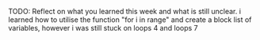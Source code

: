 TODO: Reflect on what you learned this week and what is still unclear.
i learned how to utilise the function "for i in range" and create a block list of variables, however i was still stuck on loops 4 and loops 7
